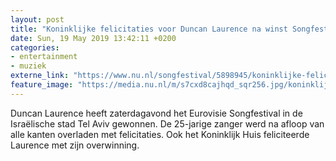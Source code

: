 ```yaml
---
layout: post
title: "Koninklijke felicitaties voor Duncan Laurence na winst Songfestival"
date: Sun, 19 May 2019 13:42:11 +0200
categories: 
- entertainment 
- muziek 
externe_link: "https://www.nu.nl/songfestival/5898945/koninklijke-felicitaties-voor-duncan-laurence-na-winst-songfestival.html"
feature_image: "https://media.nu.nl/m/s7cxd8cajhqd_sqr256.jpg/koninklijke-felicitaties-voor-duncan-laurence-na-winst-songfestival.jpg"
---
```


Duncan Laurence heeft zaterdagavond het Eurovisie Songfestival in de Israëlische stad Tel Aviv gewonnen. De 25-jarige zanger werd na afloop van alle kanten overladen met felicitaties. Ook het Koninklijk Huis feliciteerde Laurence met zijn overwinning.
